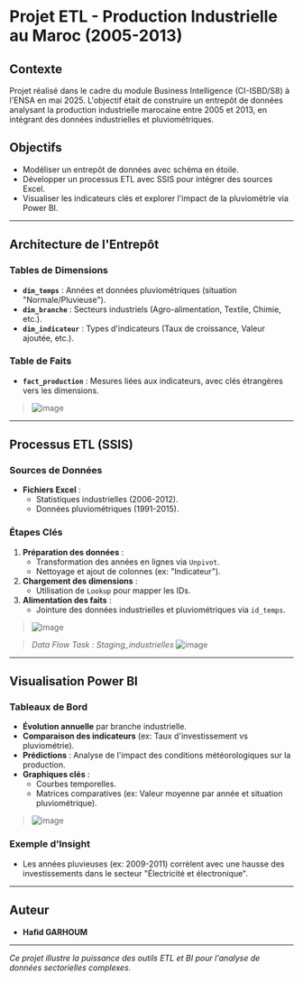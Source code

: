 # Projet ETL - Production Industrielle au Maroc (2005-2013)

## Contexte
Projet réalisé dans le cadre du module Business Intelligence (CI-ISBD/S8) à l'ENSA en mai 2025. L'objectif était de construire un entrepôt de données analysant la production industrielle marocaine entre 2005 et 2013, en intégrant des données industrielles et pluviométriques.

## Objectifs
- Modéliser un entrepôt de données avec schéma en étoile.
- Développer un processus ETL avec SSIS pour intégrer des sources Excel.
- Visualiser les indicateurs clés et explorer l'impact de la pluviométrie via Power BI.

---

## Architecture de l'Entrepôt
### Tables de Dimensions
- **`dim_temps`** : Années et données pluviométriques (situation "Normale/Pluvieuse").
- **`dim_branche`** : Secteurs industriels (Agro-alimentation, Textile, Chimie, etc.).
- **`dim_indicateur`** : Types d'indicateurs (Taux de croissance, Valeur ajoutée, etc.).

### Table de Faits
- **`fact_production`** : Mesures liées aux indicateurs, avec clés étrangères vers les dimensions.

>![image](https://github.com/user-attachments/assets/ead40115-ee16-407b-b5aa-9a75435610d4)

---

## Processus ETL (SSIS)
### Sources de Données
- **Fichiers Excel** : 
  - Statistiques industrielles (2006-2012).
  - Données pluviométriques (1991-2015).

### Étapes Clés
1. **Préparation des données** :
   - Transformation des années en lignes via `Unpivot`.
   - Nettoyage et ajout de colonnes (ex: "Indicateur").
2. **Chargement des dimensions** :
   - Utilisation de `Lookup` pour mapper les IDs.
3. **Alimentation des faits** :
   - Jointure des données industrielles et pluviométriques via `id_temps`.

>![image](https://github.com/user-attachments/assets/f89b17fc-41fa-46dd-ac34-d7c2ef782a42)


> *Data Flow Task : Staging_industrielles*
> ![image](https://github.com/user-attachments/assets/60bb4eb3-338f-4dd1-85c6-4b79b87a0cbf)
---

## Visualisation Power BI
### Tableaux de Bord
- **Évolution annuelle** par branche industrielle.
- **Comparaison des indicateurs** (ex: Taux d'investissement vs pluviométrie).
- **Prédictions** : Analyse de l'impact des conditions météorologiques sur la production.
- **Graphiques clés** :
  - Courbes temporelles.
  - Matrices comparatives (ex: Valeur moyenne par année et situation pluviométrique).

>![image](https://github.com/user-attachments/assets/dd446ff9-106e-4e1b-ae5b-12fe81739196)


### Exemple d'Insight
- Les années pluvieuses (ex: 2009-2011) corrèlent avec une hausse des investissements dans le secteur "Électricité et électronique".

---

## Auteur
- **Hafid GARHOUM** 

---

*Ce projet illustre la puissance des outils ETL et BI pour l'analyse de données sectorielles complexes.*
